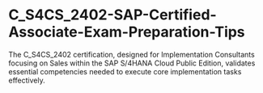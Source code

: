# C_S4CS_2402-SAP-Certified-Associate-Exam-Preparation-Tips
The C_S4CS_2402 certification, designed for Implementation Consultants focusing on Sales within the SAP S/4HANA Cloud Public Edition, validates essential competencies needed to execute core implementation tasks effectively. 
